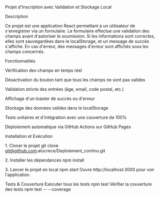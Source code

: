 Projet d'Inscription avec Validation et Stockage Local

Description

Ce projet est une application React permettant à un utilisateur de s'enregistrer via un formulaire. Le formulaire effectue une validation des champs avant d'autoriser la soumission. Si les informations sont correctes, elles sont sauvegardées dans le localStorage, et un message de succès s'affiche. En cas d'erreur, des messages d'erreur sont affichés sous les champs concernés.

Fonctionnalités

Vérification des champs en temps réel

Désactivation du bouton tant que tous les champs ne sont pas valides

Validation stricte des entrées (âge, email, code postal, etc.)

Affichage d'un toaster de succès ou d'erreur

Stockage des données valides dans le localStorage

Tests unitaires et d'intégration avec une couverture de 100%

Déploiement automatique via GitHub Actions sur GitHub Pages

Installation et Exécution

1️. Cloner le projet
  git clone git@github.com:alucrece/Deploiement_continu.git
  
2️. Installer les dépendances
  npm install
  
3️. Lancer le projet en local
  npm start
  Ouvre http://localhost:3000 pour voir l'application.
  
Tests & Couverture
Exécuter tous les tests
  npm test
Vérifier la couverture des tests
  npm test -- --coverage
